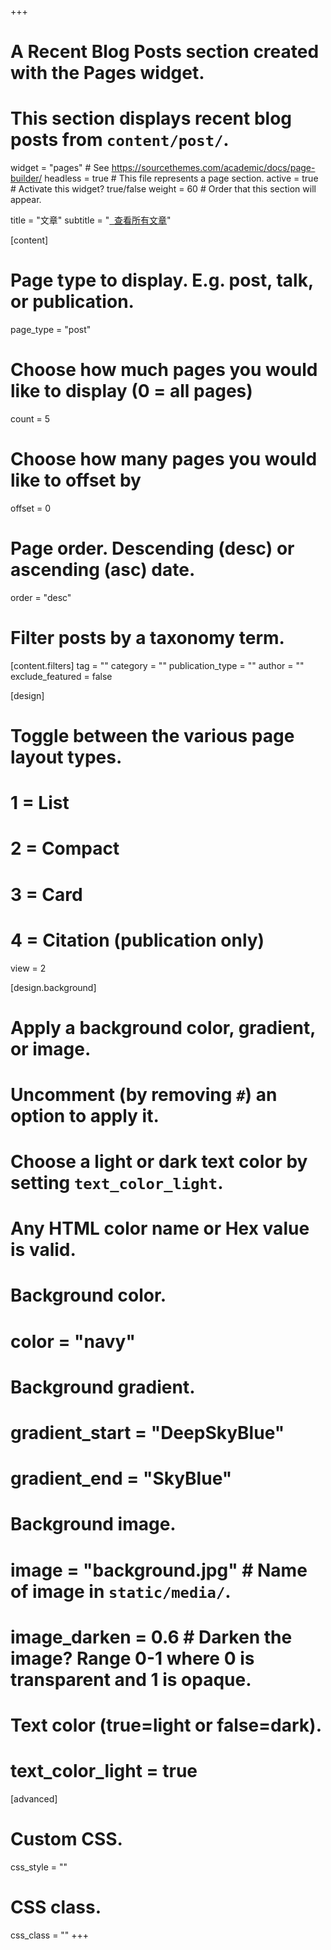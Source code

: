 +++
# A Recent Blog Posts section created with the Pages widget.
# This section displays recent blog posts from `content/post/`.

widget = "pages"  # See https://sourcethemes.com/academic/docs/page-builder/
headless = true  # This file represents a page section.
active = true  # Activate this widget? true/false
weight = 60  # Order that this section will appear.

title = "文章"
subtitle = "<a class='btn btn-outline-primary' href='https://ifree.love/'><i class='far fa-newspaper fa-fw'></i>&nbsp; 查看所有文章</a>"

[content]
  # Page type to display. E.g. post, talk, or publication.
  page_type = "post"
  
  # Choose how much pages you would like to display (0 = all pages)
  count = 5
  
  # Choose how many pages you would like to offset by
  offset = 0

  # Page order. Descending (desc) or ascending (asc) date.
  order = "desc"

  # Filter posts by a taxonomy term.
  [content.filters]
    tag = ""
    category = ""
    publication_type = ""
    author = ""
    exclude_featured = false
  
[design]
  # Toggle between the various page layout types.
  #   1 = List
  #   2 = Compact
  #   3 = Card
  #   4 = Citation (publication only)
  view = 2
  
[design.background]
  # Apply a background color, gradient, or image.
  #   Uncomment (by removing `#`) an option to apply it.
  #   Choose a light or dark text color by setting `text_color_light`.
  #   Any HTML color name or Hex value is valid.
  
  # Background color.
  # color = "navy"
  
  # Background gradient.
  # gradient_start = "DeepSkyBlue"
  # gradient_end = "SkyBlue"
  
  # Background image.
  # image = "background.jpg"  # Name of image in `static/media/`.
  # image_darken = 0.6  # Darken the image? Range 0-1 where 0 is transparent and 1 is opaque.

  # Text color (true=light or false=dark).
  # text_color_light = true  
  
[advanced]
 # Custom CSS. 
 css_style = ""
 
 # CSS class.
 css_class = ""
+++

<!-- <h3 style="text-align:right;margin-bottom: 36px;"><a href='#' class='back-to-top'><i class='fas fa-chevron-up fa-lg' style='color:rgba(0, 0, 0, 0.54);font-size: 1.8rem;'></i></a></h3> -->

<div style="text-align:right;margin-bottom: 60px;">
  <span class="float-right">
    <a href="#" class="back-to-top">
      <span class="button_icon">
        <i class="fas fa-chevron-up fa-2x site-footer" style='font-size: 1.8rem;'></i>
      </span>
    </a>
  </span>
</div>
